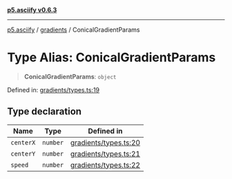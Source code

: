 [**p5.asciify v0.6.3**](../../../README.md)

***

[p5.asciify](../../../globals.md) / [gradients](../README.md) / ConicalGradientParams

# Type Alias: ConicalGradientParams

> **ConicalGradientParams**: `object`

Defined in: [gradients/types.ts:19](https://github.com/humanbydefinition/p5-asciify/blob/908862f0aa4e14b4086cbd385ecbe61ff18bb02b/src/lib/gradients/types.ts#L19)

## Type declaration

| Name | Type | Defined in |
| ------ | ------ | ------ |
| <a id="centerx"></a> `centerX` | `number` | [gradients/types.ts:20](https://github.com/humanbydefinition/p5-asciify/blob/908862f0aa4e14b4086cbd385ecbe61ff18bb02b/src/lib/gradients/types.ts#L20) |
| <a id="centery"></a> `centerY` | `number` | [gradients/types.ts:21](https://github.com/humanbydefinition/p5-asciify/blob/908862f0aa4e14b4086cbd385ecbe61ff18bb02b/src/lib/gradients/types.ts#L21) |
| <a id="speed"></a> `speed` | `number` | [gradients/types.ts:22](https://github.com/humanbydefinition/p5-asciify/blob/908862f0aa4e14b4086cbd385ecbe61ff18bb02b/src/lib/gradients/types.ts#L22) |
